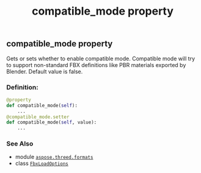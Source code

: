 ﻿---
title: compatible_mode property
second_title: Aspose.3D for Python via .NET API References
description: 
type: docs
weight: 30
url: /aspose.threed.formats/fbxloadoptions/compatible_mode/
is_root: false
---

## compatible_mode property


Gets or sets whether to enable compatible mode.
Compatible mode will try to support non-standard FBX definitions like PBR materials exported by Blender.
Default value is false.
### Definition:
```python
@property
def compatible_mode(self):
    ...
@compatible_mode.setter
def compatible_mode(self, value):
    ...
```

### See Also
* module [`aspose.threed.formats`](../../)
* class [`FbxLoadOptions`](/3d/python-net/aspose.threed.formats/fbxloadoptions)

